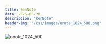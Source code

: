 ```yaml
---
title: KenNote
date: 2025-05-20
description: "KenNote"
header-img: "/css/images/onote_1024_500.png"
---
```


![onote_1024_500](onote_1024_500.png)